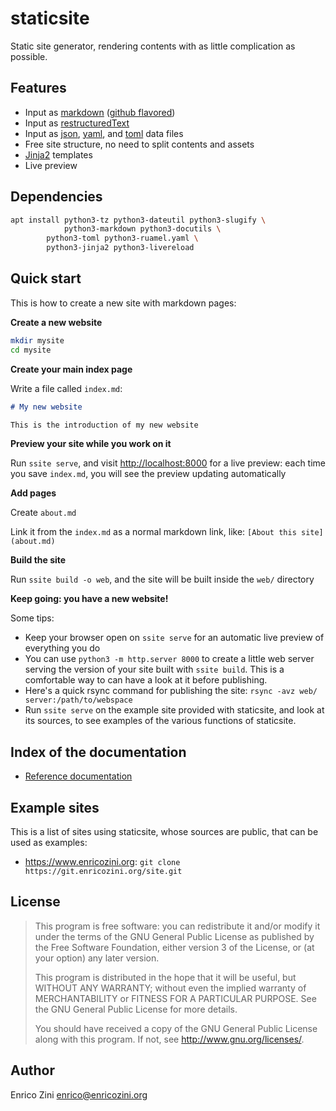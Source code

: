# staticsite

Static site generator, rendering contents with as little complication as
possible.


## Features

* Input as [markdown](https://en.wikipedia.org/wiki/Markdown) ([github flavored](https://github.github.com/gfm/))
* Input as [restructuredText](https://en.wikipedia.org/wiki/ReStructuredText)
* Input as [json](https://en.wikipedia.org/wiki/JSON),
  [yaml](https://en.wikipedia.org/wiki/YAML), and
  [toml](https://en.wikipedia.org/wiki/TOML) data files
* Free site structure, no need to split contents and assets
* [Jinja2](https://jinja.palletsprojects.com/) templates
* Live preview


## Dependencies

```sh
apt install python3-tz python3-dateutil python3-slugify \
            python3-markdown python3-docutils \
	    python3-toml python3-ruamel.yaml \
	    python3-jinja2 python3-livereload
```

## Quick start

This is how to create a new site with markdown pages:

**Create a new website**

```sh
mkdir mysite
cd mysite
```

**Create your main index page**

Write a file called `index.md`:
```md
# My new website

This is the introduction of my new website
```

**Preview your site while you work on it**

Run `ssite serve`, and visit <http://localhost:8000> for a live preview: each
time you save `index.md`, you will see the preview updating automatically

**Add pages**

Create `about.md`

Link it from the `index.md` as a normal markdown link, like:
`[About this site](about.md)`

**Build the site**

Run `ssite build -o web`, and the site will be built inside the `web/`
directory

**Keep going: you have a new website!**


Some tips:

* Keep your browser open on `ssite serve` for an automatic live preview of
  everything you do
* You can use `python3 -m http.server 8000` to create a little web server
  serving the version of your site built with `ssite build`. This is a
  comfortable way to can have a look at it before publishing.
* Here's a quick rsync command for publishing the site:
  `rsync -avz web/ server:/path/to/webspace`
* Run `ssite serve` on the example site provided with staticsite, and look at
  its sources, to see examples of the various functions of staticsite.


## Index of the documentation

* [Reference documentation](doc/reference.md)


## Example sites

This is a list of sites using staticsite, whose sources are public, that can be
used as examples:

* <https://www.enricozini.org>: `git clone https://git.enricozini.org/site.git`


## License

> This program is free software: you can redistribute it and/or modify
> it under the terms of the GNU General Public License as published by
> the Free Software Foundation, either version 3 of the License, or
> (at your option) any later version.
>
> This program is distributed in the hope that it will be useful,
> but WITHOUT ANY WARRANTY; without even the implied warranty of
> MERCHANTABILITY or FITNESS FOR A PARTICULAR PURPOSE.  See the
> GNU General Public License for more details.
>
> You should have received a copy of the GNU General Public License
> along with this program.  If not, see <http://www.gnu.org/licenses/>.


## Author

Enrico Zini <enrico@enricozini.org>

